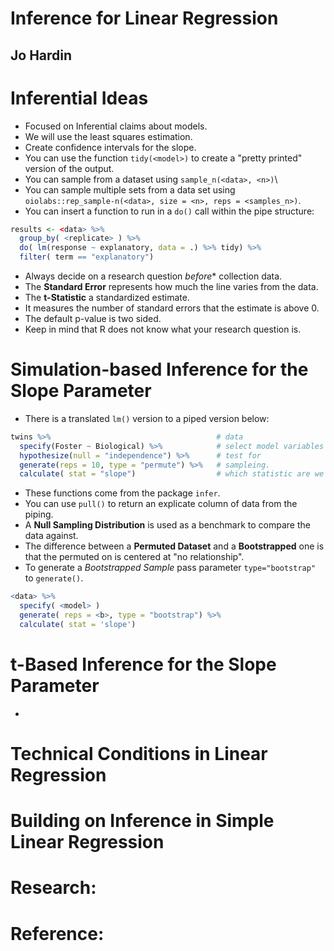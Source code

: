 # Inference for Linear Regression
## Jo Hardin

# Inferential Ideas
- Focused on Inferential claims about models.
- We will use the least squares estimation.
- Create confidence intervals for the slope.
- You can use the function `tidy(<model>)` to create a "pretty printed" version of the output.
- You can sample from a dataset using `sample_n(<data>, <n>)`\
- You can sample multiple sets from a data set using `oiolabs::rep_sample-n(<data>, size = <n>, reps = <samples_n>)`.
- You can insert a function to run in a `do()` call within the pipe structure:
```r
results <- <data> %>%
  group_by( <replicate> ) %>%
  do( lm(response ~ explanatory, data = .) %>% tidy) %>%
  filter( term == "explanatory")
```
- Always decide on a research question *before** collection data.
- The **Standard Error** represents how much the line varies from the data.
- The **t-Statistic** a standardized estimate.
- It measures the number of standard errors that the estimate is above 0.
- The default p-value is two sided.
- Keep in mind that R does not know what your research question is.


# Simulation-based Inference for the Slope Parameter
- There is a translated `lm()` version to a piped version below:
```r
twins %>%                                     # data
  specify(Foster ~ Biological) %>%            # select model variables
  hypothesize(null = "independence") %>%      # test for
  generate(reps = 10, type = "permute") %>%   # sampleing.
  calculate( stat = "slope")                  # which statistic are we after
```
- These functions come from the package `infer`.
- You can use `pull()` to return an explicate column of data from the piping.
- A **Null Sampling Distribution** is used as a benchmark to compare the data against.
- The difference between a **Permuted Dataset** and a **Bootstrapped** one is that the permuted on is centered at "no relationship".
- To generate a *Bootstrapped Sample* pass parameter `type="bootstrap"` to `generate()`.
```r
<data> %>%
  specify( <model> )
  generate( reps = <b>, type = "bootstrap") %>%
  calculate( stat = 'slope')
```

# t-Based Inference for the Slope Parameter
- 



# Technical Conditions in Linear Regression

# Building on Inference in Simple Linear Regression

# Research:

# Reference:
